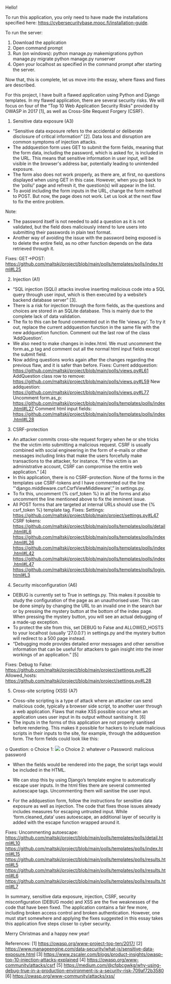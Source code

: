 Hello!

To run this application, you only need to have made the installations specified here: https://cybersecuritybase.mooc.fi/installation-guide.

To run the server:
1. Download the application
2. Open command prompt
3. Run (on windows):
   python manage.py makemigrations
   python manage.py migrate
   python manage.py runserver
4. Open your localhost as specified in the command prompt after starting the server.

Now that, this is complete, let us move into the essay, where flaws and fixes are described.


For this project, I have built a flawed application using Python and Django templates. In my flawed application, there are several security risks. We will focus on four of the “Top 10 Web Application Security Risks” provided by OWASP in 2017 [1], as well as Cross-Site Request Forgery (CSRF).


1.	Sensitive data exposure (A3)
-	“Sensitive data exposure refers to the accidental or deliberate disclosure of critical information” [2]. Data loss and disruption are common symptoms of injection attacks.
-	The addquestion form uses GET to submit the form fields, meaning that the form data, including the password, which is asked for, is included in the URL. This means that sensitive information in user input, will be visible in the browser's address bar, potentially leading to unintended exposure.
-	The form also does not work properly, as there are, at first, no questions displayed when using GET in this case. However, when you go back to the ‘polls/’ page and refresh it, the question(s) will appear in the list.
-	To avoid including the form inputs in the URL, change the form method to POST. But now, the page does not work. Let us look at the next flaw to fix the entire problem.

Note:
-	The password itself is not needed to add a question as it is not validated, but the field does maliciously intend to lure users into submitting their passwords in plain text format.
-	Another way of avoiding the issue with the password being exposed is to delete the entire field, as no other function depends on the data retrieved through it.

Fixes:
GET->POST: https://github.com/maltski/project/blob/main/polls/templates/polls/index.html#L25

2.	Injection (A1)
-	“SQL injection (SQLi) attacks involve inserting malicious code into a SQL query through user input, which is then executed by a website’s backend database server” [3]. 
-	There is a risk for injection through the form fields, as the questions and choices are stored in an SQLite database. This is mainly due to the complete lack of data validation.
-	The fix to this can be found commented out in the file ‘views.py’. To try it out, replace the current addquestion function in the same file with the new addquestion function. Comment out the last row of the class ‘AddQuestion’.
-	We also need to make changes in index.html. We must uncomment the form.as_p tag and comment out all the normal html input fields except the submit field.
-	Now adding questions works again after the changes regarding the previous flaw, and it is safer than before.
Fixes:
Current addquestion: https://github.com/maltski/project/blob/main/polls/views.py#L61
AddQuestion class row to remove: https://github.com/maltski/project/blob/main/polls/views.py#L59
New addquestion: https://github.com/maltski/project/blob/main/polls/views.py#L77
Uncomment form.as_p: https://github.com/maltski/project/blob/main/polls/templates/polls/index.html#L27
Comment html input fields: https://github.com/maltski/project/blob/main/polls/templates/polls/index.html#L28

3.	CSRF-protection
-	An attacker commits cross-site request forgery when he or she tricks the the victim into submitting a malicious request. CSRF is usually combined with social engineering in the form of e-mails or other messages including links that make the users forcefully make transactions to the attacker, for instance. “If the victim is an administrative account, CSRF can compromise the entire web application.” [4]
-	In this application, there is no CSRF-protection. None of the forms in the templates use CSRF-tokens and I have commented out the line “'django.middleware.csrf.CsrfViewMiddleware',” in settings.py.
-	To fix this, uncomment {% csrf_token %} in all the forms and also uncomment the line mentioned above to fix the imminent issue.
-	All POST forms that are targeted at internal URLs should use the {% csrf_token %} template tag.
Fixes:
Settings: https://github.com/maltski/project/blob/main/project/settings.py#L47
CSRF tokens: https://github.com/maltski/project/blob/main/polls/templates/polls/detail.html#L6
https://github.com/maltski/project/blob/main/polls/templates/polls/index.html#L26
https://github.com/maltski/project/blob/main/polls/templates/polls/index.html#L42
https://github.com/maltski/project/blob/main/polls/templates/polls/index.html#L47
https://github.com/maltski/project/blob/main/polls/templates/polls/login.html#L3

4.	Security misconfiguration (A6)
-	DEBUG is currently set to True in settings.py. This makes it possible to study the configuration of the page as an unauthorised user. This can be done simply by changing the URL to an invalid one in the search bar or by pressing the mystery button at the bottom of the index page. When pressing the mystery button, you will see an actual debugging of a made-up exception.
-	To protect the site from this, set DEBUG to False and ALLOWED_HOSTS to your localhost (usually ’27.0.0.1’) in settings.py and the mystery button will redirect to a 500 page instead.
-	“Debugging mode provides detailed error messages and other sensitive information that can be useful for attackers to gain insight into the inner workings of an application.” [5]

Fixes:
Debug to False: https://github.com/maltski/project/blob/main/project/settings.py#L26
Allowed_hosts: https://github.com/maltski/project/blob/main/project/settings.py#L28

5.	Cross-site scripting (XSS) (A7)
-	Cross-site scripting is a type of attack where an attacker can send malicious code, typically a browser side script, to another user through a web application. Flaws that make XSS possible occur when an application uses user input in its output without sanitising it. [6]
-	The inputs in the forms of this application are not properly sanitised before rendering. This makes it possible for hackers to include malicious scripts in their inputs to the site, for example, through the addquestion form. The form fields could look like this:

o	Question: <script>alert('XSS attack');</script>
o	Choice 1: <img src="invalid-image" onerror="alert('XSS attack');">
o	Choice 2: whatever
o	Password: malicious password

-	When the fields would be rendered into the page, the script tags would be included in the HTML.

-	We can stop this by using Django’s template engine to automatically escape user inputs. In the html files there are several commented autoescape tags. Uncommenting them will sanitise the user input.

-	For the addquestion form, follow the instructions for sensitive data exposure as well as injection. The code that fixes those issues already includes measures for escaping untrusted input. While ‘form.cleaned_data’ uses autoescape, an additional layer of security is added with the escape function wrapped around it.

Fixes:
Uncommenting autoescape: https://github.com/maltski/project/blob/main/polls/templates/polls/detail.html#L10
https://github.com/maltski/project/blob/main/polls/templates/polls/index.html#L15
https://github.com/maltski/project/blob/main/polls/templates/polls/results.html#L5
https://github.com/maltski/project/blob/main/polls/templates/polls/results.html#L6
https://github.com/maltski/project/blob/main/polls/templates/polls/results.html#L7

In summary, sensitive data exposure, injection, CSRF, security misconfiguration (DEBUG mode) and XSS are the five weaknesses of the code that have been fixed. The application contains a fair few more, including broken access control and broken authentication. However, one must start somewhere and applying the fixes suggested in this essay takes this application five steps closer to cyber security. 

Merry Christmas and a happy new year!

References:
[1] https://owasp.org/www-project-top-ten/2017/
[2] https://www.manageengine.com/data-security/what-is/sensitive-data-exposure.html
[3] https://www.zscaler.com/blogs/product-insights/owasp-top-10-injection-attacks-explained
[4] https://owasp.org/www-community/attacks/csrf
[5] https://medium.com/@cfqbcgwkg/why-using-debug-true-in-a-production-environment-is-a-security-risk-709af72b3580
[6] https://owasp.org/www-community/attacks/xss/



